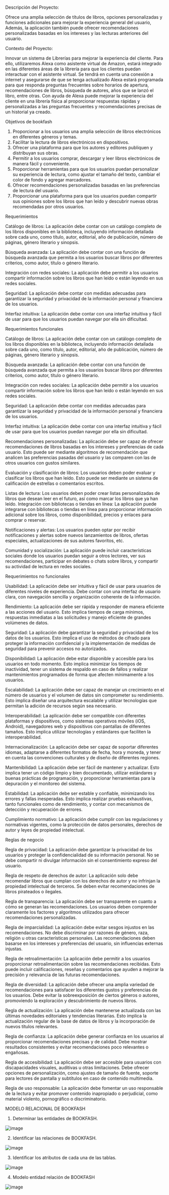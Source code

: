 Descripción del Proyecto:
 
Ofrece una amplia selección de títulos de libros, opciones personalizadas y funciones adicionales para
mejorar la experiencia general del usuario, Además, la aplicación también puede ofrecer
recomendaciones personalizadas basadas en los intereses y las lecturas anteriores del usuario.

Contexto del Proyecto:

Innovar un sistema de Librerías para mejorar la experiencia del cliente. Para ello, utilizaremos Alexa
como asistente virtual de Amazon, estará integrado en las diferentes áreas de la librería para que los
clientes puedan interactuar con el asistente virtual. Se tendrá en cuenta una conexión a internet y
asegurarse de que se tenga actualizado
Alexa estará programada para que responda preguntas frecuentes sobre horarios de apertura,
recomendaciones de libros, búsqueda de autores, años que se lanzó el libro, entre otras.
Con ayuda de Alexa puede mejorar la experiencia del cliente en una librería física al proporcionar
respuestas rápidas y personalizadas a las preguntas frecuentes y recomendaciones precisas de un
historial ya creado.

Objetivos de bookfash

1. Proporcionar a los usuarios una amplia selección de libros electrónicos en diferentes géneros y
temas.
2. Facilitar la lectura de libros electrónicos en dispositivos.
3. Ofrecer una plataforma para que los autores y editores publiquen y distribuyan sus obras.
4. Permitir a los usuarios comprar, descargar y leer libros electrónicos de manera fácil y conveniente.
5. Proporcionar herramientas para que los usuarios puedan personalizar su experiencia de lectura,
como ajustar el tamaño del texto, cambiar el color de fondo y agregar marcadores.
6. Ofrecer recomendaciones personalizadas basadas en las preferencias de lectura del usuario.
7. Proporcionar una plataforma para que los usuarios puedan compartir sus opiniones sobre los libros
que han leído y descubrir nuevas obras recomendadas por otros usuarios.

Requerimientos

Catálogo de libros: La aplicación debe contar con un catálogo completo de los libros disponibles en la
biblioteca, incluyendo información detallada sobre cada uno, como título, autor, editorial, año de
publicación, número de páginas, género literario y sinopsis.

Búsqueda avanzada: La aplicación debe contar con una función de búsqueda avanzada que permita a
los usuarios buscar libros por diferentes criterios, como autor, título o género literario.

Integración con redes sociales: La aplicación debe permitir a los usuarios compartir información sobre
los libros que han leído o están leyendo en sus redes sociales.

Seguridad: La aplicación debe contar con medidas adecuadas para garantizar la seguridad y privacidad
de la información personal y financiera de los usuarios.

Interfaz intuitiva: La aplicación debe contar con una interfaz intuitiva y fácil de usar para que los
usuarios puedan navegar por ella sin dificultad.

Requerimientos funcionales

Catálogo de libros: La aplicación debe contar con un catálogo completo de los libros disponibles en la biblioteca, incluyendo información detallada sobre cada uno, como título, autor, editorial, año de publicación, número de páginas, género literario y sinopsis. 
   
Búsqueda avanzada: La aplicación debe contar con una función de búsqueda avanzada que permita a los usuarios buscar libros por diferentes criterios, como autor, título 
o género literario. 

Integración con redes sociales: La aplicación debe permitir a los usuarios compartir información sobre los libros que han leído o están leyendo en sus redes sociales. 

Seguridad: La aplicación debe contar con medidas adecuadas para garantizar la seguridad y privacidad de la información personal y financiera de los usuarios. 

Interfaz intuitiva: La aplicación debe contar con una interfaz intuitiva y fácil de usar para que los usuarios puedan navegar por ella sin dificultad. 

Recomendaciones personalizadas: La aplicación debe ser capaz de ofrecer recomendaciones de libros basadas en los intereses y preferencias de cada usuario. Esto puede ser mediante algoritmos de recomendación que analicen las preferencias pasadas del usuario y las comparen con las de otros usuarios con gustos similares.

Evaluación y clasificación de libros: Los usuarios deben poder evaluar y clasificar los libros que han leído. Esto puede ser mediante un sistema de calificación de estrellas o comentarios escritos.

Listas de lectura: Los usuarios deben poder crear listas personalizadas de libros que desean leer en el futuro, así como marcar los libros que ya han leído.
Integración con bibliotecas o tiendas en línea: La aplicación puede integrarse con bibliotecas o tiendas en línea para proporcionar información adicional sobre los libros, como disponibilidad, precios y enlaces para comprar o reservar.

Notificaciones y alertas: Los usuarios pueden optar por recibir notificaciones y alertas sobre nuevos lanzamientos de libros, ofertas especiales, actualizaciones de sus autores favoritos, etc.

Comunidad y socialización: La aplicación puede incluir características sociales donde los usuarios puedan seguir a otros lectores, ver sus recomendaciones, participar en debates o chats sobre libros, y compartir su actividad de lectura en redes sociales.
 
 

Requerimientos no funcionales 


Usabilidad: La aplicación debe ser intuitiva y fácil de usar para usuarios de diferentes niveles de experiencia. Debe contar con una interfaz de usuario clara, con navegación sencilla y organización coherente de la información.

Rendimiento: La aplicación debe ser rápida y responder de manera eficiente a las acciones del usuario. Esto implica tiempos de carga mínimos, respuestas inmediatas a las solicitudes y manejo eficiente de grandes volúmenes de datos.

Seguridad: La aplicación debe garantizar la seguridad y privacidad de los datos de los usuarios. Esto implica el uso de métodos de cifrado para proteger la información confidencial y la implementación de medidas de seguridad para prevenir accesos no autorizados.

Disponibilidad: La aplicación debe estar disponible y accesible para los usuarios en todo momento. Esto implica minimizar los tiempos de inactividad, tener un sistema de respaldo en caso de fallos y realizar mantenimientos programados de forma que afecten mínimamente a los usuarios.

 Escalabilidad: La aplicación debe ser capaz de manejar un crecimiento en el número de usuarios y el volumen de datos sin comprometer su rendimiento. Esto implica diseñar una arquitectura escalable y utilizar tecnologías que permitan la adición de recursos según sea necesario.
 
Interoperabilidad: La aplicación debe ser compatible con diferentes plataformas y dispositivos, como sistemas operativos móviles (iOS, Android), navegadores web y dispositivos con pantallas de diferentes tamaños. Esto implica utilizar tecnologías y estándares que faciliten la interoperabilidad.

Internacionalización: La aplicación debe ser capaz de soportar diferentes idiomas, adaptarse a diferentes formatos de fecha, hora y moneda, y tener en cuenta las convenciones culturales y de diseño de diferentes regiones.

Mantenibilidad: La aplicación debe ser fácil de mantener y actualizar. Esto implica tener un código limpio y bien documentado, utilizar estándares y buenas prácticas de programación, y proporcionar herramientas para la depuración y el monitoreo del sistema.

Estabilidad: La aplicación debe ser estable y confiable, minimizando los errores y fallas inesperadas. Esto implica realizar pruebas exhaustivas, tanto funcionales como de rendimiento, y contar con mecanismos de detección y recuperación de errores.

Cumplimiento normativo: La aplicación debe cumplir con las regulaciones y normativas vigentes, como la protección de datos personales, derechos de autor y leyes de propiedad intelectual.
 
 Reglas de negocio 

Regla de privacidad: La aplicación debe garantizar la privacidad de los usuarios y proteger la confidencialidad de su información personal. No se debe compartir ni divulgar información sin el consentimiento expreso del usuario.

Regla de respeto de derechos de autor: La aplicación solo debe recomendar libros que cumplan con los derechos de autor y no infrinjan la propiedad intelectual de terceros. Se deben evitar recomendaciones de libros pirateados o ilegales.

Regla de transparencia: La aplicación debe ser transparente en cuanto a cómo se generan las recomendaciones. Los usuarios deben comprender claramente los factores y algoritmos utilizados para ofrecer recomendaciones personalizadas.

Regla de imparcialidad: La aplicación debe evitar sesgos injustos en las recomendaciones. No debe discriminar por razones de género, raza, religión u otras características personales. Las recomendaciones deben basarse en los intereses y preferencias del usuario, sin influencias externas injustas.

Regla de retroalimentación: La aplicación debe permitir a los usuarios proporcionar retroalimentación sobre las recomendaciones recibidas. Esto puede incluir calificaciones, reseñas y comentarios que ayuden a mejorar la precisión y relevancia de las futuras recomendaciones.

Regla de diversidad: La aplicación debe ofrecer una amplia variedad de recomendaciones para satisfacer los diferentes gustos y preferencias de los usuarios. Debe evitar la sobreexposición de ciertos géneros o autores, promoviendo la exploración y descubrimiento de nuevos libros.

Regla de actualización: La aplicación debe mantenerse actualizada con las últimas novedades editoriales y tendencias literarias. Esto implica la actualización regular de la base de datos de libros y la incorporación de nuevos títulos relevantes.

Regla de confianza: La aplicación debe generar confianza en los usuarios al proporcionar recomendaciones precisas y de calidad. Debe mostrar resultados consistentes y evitar recomendaciones poco relevantes o engañosas.

Regla de accesibilidad: La aplicación debe ser accesible para usuarios con discapacidades visuales, auditivas u otras limitaciones. Debe ofrecer opciones de personalización, como ajustes de tamaño de fuente, soporte para lectores de pantalla y subtítulos en caso de contenido multimedia.

Regla de uso responsable: La aplicación debe fomentar un uso responsable de la lectura y evitar promover contenido inapropiado o perjudicial, como material violento, pornográfico o discriminatorio.


MODELO RELACIONAL DE BOOKFASH 
 
1.	Determinar las entidades de BOOKFASH. 

 ![image](https://github.com/srzzuares/DDI_Integradora_BOOKFASH/assets/84793967/da375280-86e1-4471-a376-365377992069)


2.	Identificar las relaciones de BOOKFASH. 

  ![image](https://github.com/srzzuares/DDI_Integradora_BOOKFASH/assets/84793967/a13f5338-2c83-4fdc-a293-ffbe21eaf81b)

3.	Identificar los atributos de cada una de las tablas. 
 
 ![image](https://github.com/srzzuares/DDI_Integradora_BOOKFASH/assets/84793967/a182ff3a-9a16-4bcd-9ca6-7716546504df)




4. Modelo entidad relación de BOOKFASH

![image](https://github.com/srzzuares/DDI_Integradora_BOOKFASH/assets/84793967/b26be783-e5fc-4f52-ab51-9bd18309849d)

